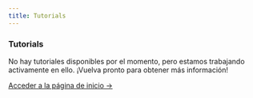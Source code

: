 ```yaml
---
title: Tutorials
---
```


<div className="card">
  <h3>Tutorials</h3>
  <p>No hay tutoriales disponibles por el momento, pero estamos trabajando activamente en ello. ¡Vuelva pronto para obtener más información!</p>
  <a href="../" className="card-link">Acceder a la página de inicio &rarr;</a>
</div>
